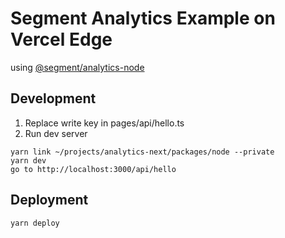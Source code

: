 # Segment Analytics Example on Vercel Edge

using [@segment/analytics-node](https://github.com/segmentio/analytics-next/tree/master/packages/node)

## Development
1. Replace write key in pages/api/hello.ts
2. Run dev server
```
yarn link ~/projects/analytics-next/packages/node --private 
yarn dev
go to http://localhost:3000/api/hello
```

## Deployment
```
yarn deploy
```
